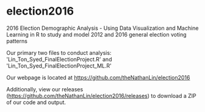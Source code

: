 # election2016
2016 Election Demographic Analysis - Using Data Visualization and Machine Learning in R to study and model 2012 and 2016 general election voting patterns

Our primary two files to conduct analysis: 'Lin_Ton_Syed_FinalElectionProject.R' and 'Lin_Ton_Syed_FinalElectionProject_ML.R'

Our webpage is located at https://github.com/theNathanLin/election2016

Additionally, view our releases (https://github.com/theNathanLin/election2016/releases) to download a ZIP of our code and output.
